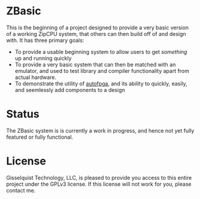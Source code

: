# ZBasic

This is the beginning of a project designed to provide a very basic version
of a working ZipCPU system, that others can then build off of and design with.
It has three primary goals:
- To provide a usable beginning system to allow users to get *something* up and running quickly
- To provide a very basic system that can then be matched with an emulator, and used to test library and compiler functionality apart from actual hardware.
- To demonstrate the utility of [autofpga](https://github.com/ZipCPU/autofpga), and its ability to quickly, easily, and seemlessly add components to a design

# Status

The ZBasic system is is currently a work in progress, and hence not yet fully
featured or fully functional.

# License

Gisselquist Technology, LLC, is pleased to provide you access to this entire
project under the GPLv3 license.  If this license will not work for you, please
contact me.

